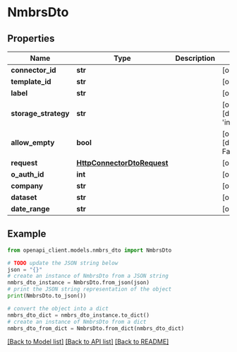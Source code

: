 # NmbrsDto


## Properties

Name | Type | Description | Notes
------------ | ------------- | ------------- | -------------
**connector_id** | **str** |  | [optional] 
**template_id** | **str** |  | [optional] 
**label** | **str** |  | [optional] 
**storage_strategy** | **str** |  | [optional] [default to 'incremental']
**allow_empty** | **bool** |  | [optional] [default to False]
**request** | [**HttpConnectorDtoRequest**](HttpConnectorDtoRequest.md) |  | [optional] 
**o_auth_id** | **int** |  | [optional] 
**company** | **str** |  | [optional] 
**dataset** | **str** |  | [optional] 
**date_range** | **str** |  | [optional] 

## Example

```python
from openapi_client.models.nmbrs_dto import NmbrsDto

# TODO update the JSON string below
json = "{}"
# create an instance of NmbrsDto from a JSON string
nmbrs_dto_instance = NmbrsDto.from_json(json)
# print the JSON string representation of the object
print(NmbrsDto.to_json())

# convert the object into a dict
nmbrs_dto_dict = nmbrs_dto_instance.to_dict()
# create an instance of NmbrsDto from a dict
nmbrs_dto_from_dict = NmbrsDto.from_dict(nmbrs_dto_dict)
```
[[Back to Model list]](../README.md#documentation-for-models) [[Back to API list]](../README.md#documentation-for-api-endpoints) [[Back to README]](../README.md)



